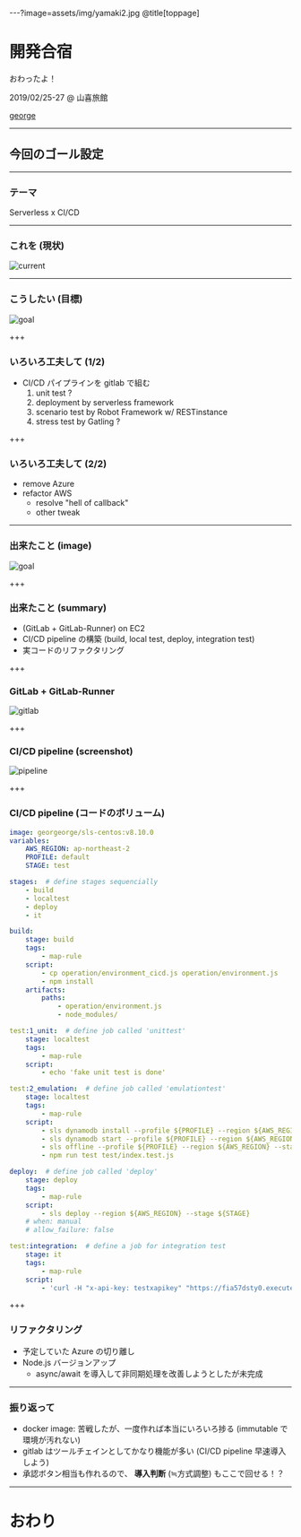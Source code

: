 ---?image=assets/img/yamaki2.jpg
@title[toppage]

# 開発合宿
おわったよ！

2019/02/25-27 @ 山喜旅館

[george](https://github.com/take4mats/201902techcamp)

---

## 今回のゴール設定

---

### テーマ
Serverless x CI/CD

---

### これを (現状)

![current](assets/img/sls_arch_current.jpg)

---

### こうしたい (目標)

![goal](assets/img/sls_arch_goal.jpg)

+++

### いろいろ工夫して (1/2)
- CI/CD パイプラインを gitlab で組む
  1. unit test ?
  2. deployment by serverless framework
  3. scenario test by Robot Framework w/ RESTinstance
  4. stress test by Gatling ?

+++

### いろいろ工夫して (2/2)
- remove Azure
- refactor AWS
  - resolve "hell of callback"
  - other tweak

---

### 出来たこと (image)

![goal](assets/img/sls_arch_result.jpg)

+++

### 出来たこと (summary)
- (GitLab + GitLab-Runner) on EC2
- CI/CD pipeline の構築 (build, local test, deploy, integration test)
- 実コードのリファクタリング

+++

### GitLab + GitLab-Runner
![gitlab](assets/img/gitlab.jpg)


+++

### CI/CD pipeline (screenshot)
![pipeline](assets/img/pipeline.png)

+++

### CI/CD pipeline (コードのボリューム)
```yaml
image: georgeorge/sls-centos:v8.10.0
variables:
    AWS_REGION: ap-northeast-2
    PROFILE: default
    STAGE: test

stages:  # define stages sequencially
    - build
    - localtest
    - deploy
    - it

build:
    stage: build
    tags:
        - map-rule
    script:
        - cp operation/environment_cicd.js operation/environment.js
        - npm install
    artifacts:
        paths:
            - operation/environment.js
            - node_modules/

test:1_unit:  # define job called 'unittest'
    stage: localtest
    tags:
        - map-rule
    script:
        - echo 'fake unit test is done'

test:2_emulation:  # define job called 'emulationtest'
    stage: localtest
    tags:
        - map-rule
    script:
        - sls dynamodb install --profile ${PROFILE} --region ${AWS_REGION} --stage ${STAGE}
        - sls dynamodb start --profile ${PROFILE} --region ${AWS_REGION} --stage ${STAGE}
        - sls offline --profile ${PROFILE} --region ${AWS_REGION} --stage ${STAGE} &
        - npm run test test/index.test.js

deploy:  # define job called 'deploy'
    stage: deploy
    tags:
        - map-rule
    script:
        - sls deploy --region ${AWS_REGION} --stage ${STAGE}
    # when: manual
    # allow_failure: false

test:integration:  # define a job for integration test
    stage: it
    tags:
        - map-rule
    script:
        - 'curl -H "x-api-key: testxapikey" "https://fia57dsty0.execute-api.ap-northeast-2.amazonaws.com/test/?code=testcode&ipv6Prefix=2400:4050::&ipv6PrefixLength=56"'
```

+++

### リファクタリング
- 予定していた Azure の切り離し
- Node.js バージョンアップ
  - async/await を導入して非同期処理を改善しようとしたが未完成

---

### 振り返って
- docker image: 苦戦したが、一度作れば本当にいろいろ捗る (immutable で環境が汚れない)
- gitlab はツールチェインとしてかなり機能が多い (CI/CD pipeline 早速導入しよう)
- 承認ボタン相当も作れるので、 **導入判断** (≒方式調整) もここで回せる！？

---

# おわり